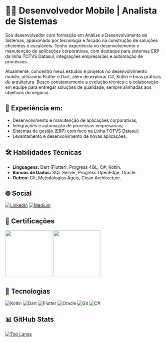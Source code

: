 # 👨‍💻 Desenvolvedor Mobile | Analista de Sistemas

Sou desenvolvedor com formação em Análise e Desenvolvimento de Sistemas, apaixonado por tecnologia e focado na construção de soluções eficientes e escaláveis. Tenho experiência no desenvolvimento e manutenção de aplicações corporativas, com destaque para sistemas ERP da linha TOTVS Datasul, integrações empresariais e automação de processos.

Atualmente, concentro meus estudos e projetos no desenvolvimento mobile, utilizando Flutter e Dart, além de explorar C#, Kotlin e boas práticas de arquitetura. Busco constantemente a evolução técnica e a colaboração em equipe para entregar soluções de qualidade, sempre alinhadas aos objetivos do negócio.

## 💼 Experiência em:

- Desenvolvimento e manutenção de aplicações corporativas;
- Integrações e automação de processos empresariais;
- Sistemas de gestão (ERP) com foco na Linha TOTVS Datasul;
- Levantamento e desenvolvimento de novas aplicações;

## 🛠️ Habilidades Técnicas

- **Linguagens:** Dart (Flutter), Progress 4GL, C#, Kotlin.
- **Bancos de Dados:** SQL Server, Progress OpenEdge, Oracle.
- **Outros:** Git, Metodologias Ágeis, Clean Architecture.

## 🌐 Social

[![LinkedIn](https://img.shields.io/badge/LinkedIn-0077B5?style=for-the-badge&logo=linkedin&logoColor=white)](https://www.linkedin.com/in/thiagofofano/)
[![Medium](https://img.shields.io/badge/Medium-12100E?style=for-the-badge&logo=medium&logoColor=white)](https://medium.com/@tfofano3)

## 📜 Certificações

<img src="https://github.com/devv-thiago/devv-thiago/assets/86129372/c0dc69d7-da7a-4037-a3f5-440b27a02196" width="150" />
<img src="https://github.com/devv-thiago/devv-thiago/assets/86129372/fce90ef2-ea7b-41ff-9b89-c7dcd7eccb50" width="150" />

## 🚀 Tecnologias

![Kotlin](https://img.shields.io/badge/Kotlin-0095D5?&style=for-the-badge&logo=kotlin&logoColor=white)
![Dart](https://img.shields.io/badge/dart-%230175C2.svg?style=for-the-badge&logo=dart&logoColor=white)
![Flutter](https://img.shields.io/badge/Flutter-%2302569B.svg?style=for-the-badge&logo=Flutter&logoColor=white)
![Oracle](https://img.shields.io/badge/Oracle-F80000?style=for-the-badge&logo=Oracle&logoColor=white)
![Git](https://img.shields.io/badge/GIT-E44C30?style=for-the-badge&logo=git&logoColor=white)
![C#](https://img.shields.io/badge/c%23-%23239120.svg?style=for-the-badge&logo=c-sharp&logoColor=white)

## 📊 GitHub Stats

[![Top Langs](https://github-readme-stats.vercel.app/api/top-langs/?username=devv-thiago)](https://github.com/devv-thiago/github-readme-stats)
